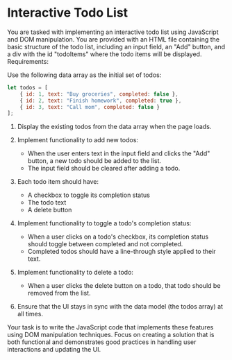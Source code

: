 # Interactive Todo List

You are tasked with implementing an interactive todo list using JavaScript and DOM manipulation. You are provided with an HTML file containing the basic structure of the todo list, including an input field, an "Add" button, and a div with the id "todoItems" where the todo items will be displayed.
Requirements:

Use the following data array as the initial set of todos:

```javascript
let todos = [
    { id: 1, text: "Buy groceries", completed: false },
    { id: 2, text: "Finish homework", completed: true },
    { id: 3, text: "Call mom", completed: false }
];
```

1. Display the existing todos from the data array when the page loads.
2. Implement functionality to add new todos:
   - When the user enters text in the input field and clicks the "Add" button, a new todo should be added to the list.
   - The input field should be cleared after adding a todo.

3. Each todo item should have:

   - A checkbox to toggle its completion status
   - The todo text
   - A delete button

4. Implement functionality to toggle a todo's completion status:

    - When a user clicks on a todo's checkbox, its completion status should toggle between completed and not completed.
    - Completed todos should have a line-through style applied to their text.

5. Implement functionality to delete a todo:
   - When a user clicks the delete button on a todo, that todo should be removed from the list.

6. Ensure that the UI stays in sync with the data model (the todos array) at all times.

Your task is to write the JavaScript code that implements these features using DOM manipulation techniques. Focus on creating a solution that is both functional and demonstrates good practices in handling user interactions and updating the UI.
